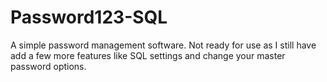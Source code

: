 # Password123-SQL
A simple password management software.
Not ready for use as I still have add a few more features like SQL settings and change your master password options.
